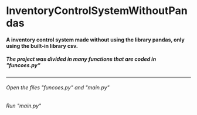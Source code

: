 # InventoryControlSystemWithoutPandas

#### A inventory control system made without using the library pandas, only using the built-in library csv.

##### The project was divided in many functions that are coded in "funcoes.py"
---------------------------------------------------------------------------------------
###### Open the files "funcoes.py" and "main.py"

###### Run "main.py"

